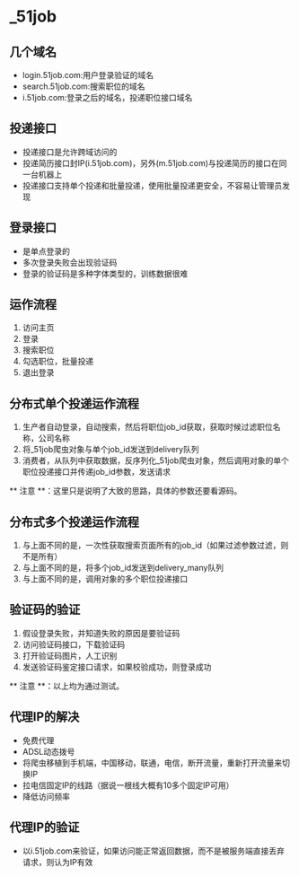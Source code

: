 # _51job


## 几个域名
* login.51job.com:用户登录验证的域名
* search.51job.com:搜索职位的域名
* i.51job.com:登录之后的域名，投递职位接口域名

## 投递接口
* 投递接口是允许跨域访问的
* 投递简历接口封IP(i.51job.com)，另外(m.51job.com)与投递简历的接口在同一台机器上
* 投递接口支持单个投递和批量投递，使用批量投递更安全，不容易让管理员发现

## 登录接口
* 是单点登录的
* 多次登录失败会出现验证码
* 登录的验证码是多种字体类型的，训练数据很难

## 运作流程
1. 访问主页
2. 登录
3. 搜索职位
4. 勾选职位，批量投递
5. 退出登录

## 分布式单个投递运作流程
1. 生产者自动登录，自动搜索，然后将职位job_id获取，获取时候过滤职位名称，公司名称
2. 将_51job爬虫对象与单个job_id发送到delivery队列
3. 消费者，从队列中获取数据，反序列化_51job爬虫对象，然后调用对象的单个职位投递接口并传递job_id参数，发送请求

** 注意 **：这里只是说明了大致的思路，具体的参数还要看源码。

## 分布式多个投递运作流程
1. 与上面不同的是，一次性获取搜索页面所有的job_id（如果过滤参数过滤，则不是所有）
2. 与上面不同的是，将多个job_id发送到delivery_many队列
3. 与上面不同的是，调用对象的多个职位投递接口

## 验证码的验证
1. 假设登录失败，并知道失败的原因是要验证码
2. 访问验证码接口，下载验证码
3. 打开验证码图片，人工识别
4. 发送验证码鉴定接口请求，如果校验成功，则登录成功

** 注意 **：以上均为通过测试。

## 代理IP的解决
* 免费代理
* ADSL动态拨号
* 将爬虫移植到手机端，中国移动，联通，电信，断开流量，重新打开流量来切换IP
* 拉电信固定IP的线路（据说一根线大概有10多个固定IP可用）
* 降低访问频率

## 代理IP的验证
* 以i.51job.com来验证，如果访问能正常返回数据，而不是被服务端直接丢弃请求，则认为IP有效
